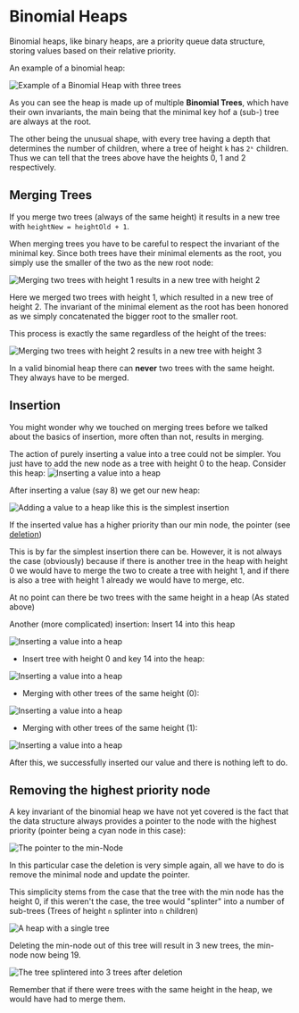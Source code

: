 # Binomial Heaps
Binomial heaps, like binary heaps, are a priority queue data
structure, storing values based on their relative priority.

An example of a binomial heap:

![Example of a Binomial Heap with three trees](../../../../resources/BinomialHeapExample.png)

As you can see the heap is made up of multiple **Binomial Trees**,
which have their own invariants, the main being that the minimal key
hof a (sub-) tree are always at the root.

The other being the unusual shape, with every tree having a depth that
determines the number of children, where a tree of height `k` has
`2ᵏ` children. Thus we can tell that the trees above have the heights
0, 1 and 2 respectively.

## Merging Trees
If you merge two trees (always of the same height) it results in a new tree
with `heightNew = heightOld + 1`.

When merging trees you have to be careful to respect the invariant
of the minimal key. Since both trees have their minimal elements as the root, 
you simply use the smaller of the two as the new root node:

![Merging two trees with height 1 results in a new tree with height 2](../../../../resources/BinomialHeapMergeExample.png)

Here we merged two trees with height 1, which resulted in a new tree of
height 2. The invariant of the minimal element as the root has been honored
as we simply concatenated the bigger root to the smaller root.

This process is exactly the same regardless of the height of the trees:

![Merging two trees with height 2 results in a new tree with height 3](../../../../resources/BinomialHeapMergeExample2.png)

In a valid binomial heap there can **never** two trees with the same height.
They always have to be merged.

## Insertion
You might wonder why we touched on merging trees before we talked about
the basics of insertion, more often than not, results in merging.

The action of purely inserting a value into a tree could not be simpler.
You just have to add the new node as a tree with height 0 to the heap.
Consider this heap:
![Inserting a value into a heap](../../../../resources/BinomialHeapInsertionEasyExample.png)

After inserting a value (say 8) we get our new heap:

![Adding a value to a heap like this is the simplest insertion](../../../../resources/BinomialHeapInsertionEasyExampleAfter.png)

If the inserted value has a higher priority than our min node, the pointer
(see [deletion](https://sebastianoner.github.io/TUMGAD/src/DataStructures/PriorityQueues/BinomialHeaps/BinomialHeaps#removing-the-highest-priority-node))

This is by far the simplest insertion there can be. However, it is not always
the case (obviously) because if there is another tree in the heap with height
0 we would have to merge the two to create a tree with height 1, and if there
is also a tree with height 1 already we would have to merge, etc.

At no point can there be two trees with the same height in a heap (As stated above)

Another (more complicated) insertion: Insert 14 into this heap

![Inserting a value into a heap](../../../../resources/BinomialHeapInsertionHardExample.png)

- Insert tree with height 0 and key 14 into the heap:

![Inserting a value into a heap](../../../../resources/BinomialHeapInsertionHardExampleStep1.png)

- Merging with other trees of the same height (0):

![Inserting a value into a heap](../../../../resources/BinomialHeapInsertionHardExampleStep2.png)

- Merging with other trees of the same height (1):

![Inserting a value into a heap](../../../../resources/BinomialHeapInsertionHardExampleStep3.png)

After this, we successfully inserted our value and there is nothing left to do.

## Removing the highest priority node

A key invariant of the binomial heap we have not yet covered is
the fact that the data structure always provides a pointer to the
node with the highest priority (pointer being a cyan node in this case):

![The pointer to the min-Node](../../../../resources/BinomialHeapDeletionExample.png)

In this particular case the deletion is very simple again, all we have to
do is remove the minimal node and update the pointer.

This simplicity stems from the case that the tree with the min node
has the height 0, if this weren't the case, the tree would "splinter"
into a number of sub-trees (Trees of height `n` splinter into `n` children)

![A heap with a single tree](../../../../resources/BinomialHeapDeletionHardExample.png)

Deleting the min-node out of this tree will result
in 3 new trees, the min-node now being 19.

![The tree splintered into 3 trees after deletion](../../../../resources/BinomialHeapDeletionHardExampleAfter.png)

Remember that if there were trees with the same height
in the heap, we would have had to merge them.
